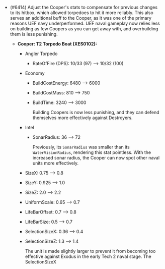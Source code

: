 - (#6414) Adjust the Cooper's stats to compensate for previous changes to its hitbox, which allowed torpedoes to hit it more reliably. This also serves an additional buff to the Cooper, as it was one of the primary reasons UEF navy underperformed. UEF naval gameplay now relies less on building as few Coopers as you can get away with, and overbuilding them is less punishing.
  
  - **Cooper: T2 Torpedo Boat (XES0102):**

    - Angler Torpedo
      - RateOfFire (DPS): 10/33 (97) --> 10/32 (100)
    
    - Economy
      - BuildCostEnergy: 6480 --> 6000
      - BuildCostMass: 810 --> 750
      - BuildTime: 3240 --> 3000
    
        Building Coopers is now less punishing, and they can defend themselves more effectively against Destroyers.

    - Intel
      - SonarRadius: 36 --> 72

        Previously, its `SonarRadius` was smaller than its `WaterVisionRadius`, rendering this stat pointless. With the increased sonar radius, the Cooper can now spot other naval units more effectively.

    - SizeX: 0.75 --> 0.8
    - SizeY: 0.925 --> 1.0
    - SizeZ: 2.0 --> 2.2
    - UniformScale: 0.65 --> 0.7
    - LifeBarOffset: 0.7 --> 0.8
    - LifeBarSize: 0.5 --> 0.7
    - SelectionSizeX: 0.36 --> 0.4
    - SelectionSizeZ: 1.3 --> 1.4

      The unit is made slightly larger to prevent it from becoming too effective against Exodus in the early Tech 2 naval stage. The SelectionSizeX
